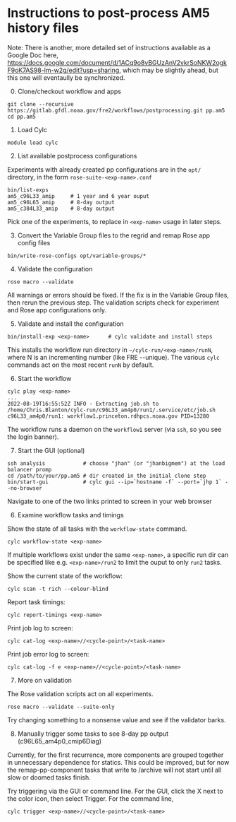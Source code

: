 # Instructions to post-process AM5 history files

Note: There is another, more detailed set of instructions available as a Google Doc here,
https://docs.google.com/document/d/1ACq9o8vBGUzAnV2vkrSoNKW2ogkF9oK7AS98-lm-w2g/edit?usp=sharing,
which may be slightly ahead, but this one will eventaully be synchronized.

0. Clone/checkout workflow and apps

```
git clone --recursive https://gitlab.gfdl.noaa.gov/fre2/workflows/postprocessing.git pp.am5
cd pp.am5
```

1. Load Cylc

```
module load cylc
```

2. List available postprocess configurations

Experiments with already created pp configurations are in the `opt/` directory, in the form `rose-suite-<exp-name>.conf`

```
bin/list-exps
am5_c96L33_amip     # 1 year and 6 year ouput
am5_c96L65_amip     # 8-day output
am5_c384L33_amip    # 8-day output
```

Pick one of the experiments, to replace in `<exp-name>` usage in later steps.

3. Convert the Variable Group files to the regrid and remap Rose app config files

```
bin/write-rose-configs opt/variable-groups/*
```

4. Validate the configuration

```
rose macro --validate
```

All warnings or errors should be fixed. If the fix is in the Variable Group files, then
rerun the previous step. The validation scripts check for experiment and Rose app
configurations only.

5. Validate and install the configuration

```
bin/install-exp <exp-name>      # cylc validate and install steps
```

This installs the workflow run directory in `~/cylc-run/<exp-name>/runN`, where N is an incrementing number (like FRE --unique). The various `cylc` commands act on the most recent `runN` by default.

6. Start the workflow

```
cylc play <exp-name>
...
2022-08-19T16:55:52Z INFO - Extracting job.sh to /home/Chris.Blanton/cylc-run/c96L33_am4p0/run1/.service/etc/job.sh
c96L33_am4p0/run1: workflow1.princeton.rdhpcs.noaa.gov PID=13280
```

The workflow runs a daemon on the `workflow1` server (via `ssh`, so you see the login banner).

7. Start the GUI (optional)

```
ssh analysis            # choose "jhan" (or "jhanbigmem") at the load balancer promp
cd /path/to/your/pp.am5 # dir created in the initial clone step
bin/start-gui           # cylc gui --ip=`hostname -f` --port=`jhp 1` --no-browser
```

Navigate to one of the two links printed to screen in your web browser

6. Examine workflow tasks and timings

Show the state of all tasks with the `workflow-state` command.
```
cylc workflow-state <exp-name>
```

If multiple workflows exist under the same `<exp-name>`, a specific run dir can be specified like e.g. `<exp-name>/run2` to limit the ouput to only `run2` tasks.

Show the current state of the workflow:
```
cylc scan -t rich --colour-blind
```

Report task timings:
```
cylc report-timings <exp-name>
```

Print job log to screen:
```
cylc cat-log <exp-name>//<cycle-point>/<task-name>
```

Print job error log to screen:
```
cylc cat-log -f e <exp-name>//<cycle-point>/<task-name>
```

7. More on validation

The Rose validation scripts act on all experiments.

```
rose macro --validate --suite-only
```

Try changing something to a nonsense value and see if the validator barks.

8. Manually trigger some tasks to see 8-day pp output (c96L65_am4p0_cmip6Diag)

Currently, for the first recurrence, more components are grouped together in unnecessary dependence for statics.
This could be improved, but for now the remap-pp-component tasks that write to /archive will not start until all
slow or doomed tasks finish.

Try triggering via the GUI or command line. For the GUI, click the X next to the color icon, then select Trigger.
For the command line,

```
cylc trigger <exp-name>//<cycle-point>/<task-name>
```
